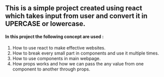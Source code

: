 ## This is a simple project created using react which takes input from user and convert it in UPERCASE or lowercase.<br>
#### In this project the following concept are used :<br>
1. How to use react to make effective websites.
2. How to break every small part in components and use it multiple times.
3. How to use components in main webpage.
4. How props works and how we can pass the any value from one component to another through props.

